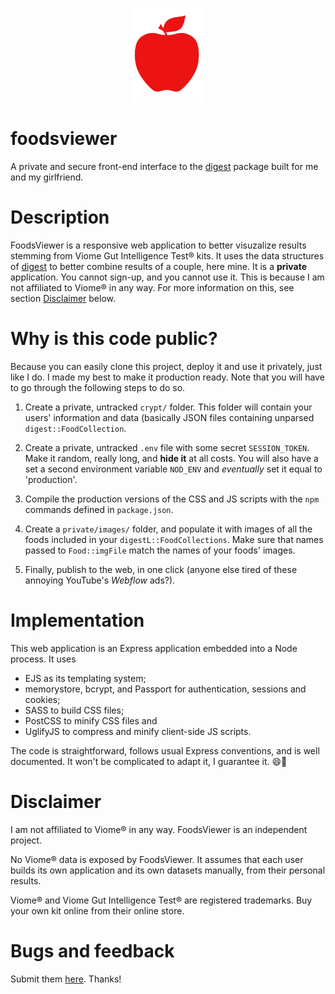 <!-- Logo: start -->
<p align="center"><img src="/public/images/logo.svg" alt="FoodsViewer's logo" height="150" /></p>
<!-- Logo: end -->

# foodsviewer

A private and secure front-end interface to the
[digest](https://github.com/jeanmathieupotvin/digest) package built for me and
my girlfriend.

# Description

FoodsViewer is a responsive web application to better visuzalize results stemming from Viome 
Gut Intelligence Test® kits. It uses the data structures of
[digest](https://github.com/jeanmathieupotvin/digest) to better combine results of a couple,
here mine. It is a **private** application. You cannot sign-up, and you cannot use it. This
is because I am not affiliated to Viome® in any way. For more information on this, see section
[Disclaimer](#Disclaimer) below.

# Why is this code public?

Because you can easily clone this project, deploy it and use it privately, just like I do. I
made my best to make it production ready. Note that you will have to go through the following
steps to do so.

1. Create a private, untracked `crypt/` folder. This folder will contain your users' information
and data (basically JSON files containing unparsed `digest::FoodCollection`.

2. Create a private, untracked `.env` file with some secret `SESSION_TOKEN`. Make it random, really
long, and **hide it** at all costs. You will also have a set a second environment variable
`NOD_ENV` and *eventually* set it equal to 'production'.

3. Compile the production versions of the CSS and JS scripts with the `npm` commands defined in
`package.json`.

4. Create a `private/images/` folder, and populate it with images of all the foods included in
your `digestL::FoodCollections`. Make sure that names passed to `Food::imgFile` match the names
of your foods' images.

5. Finally, publish to the web, in one click (anyone else tired of these annoying YouTube's *Webflow*
ads?).

# Implementation

This web application is an Express application embedded into a Node process. It uses

* EJS as its templating system;
* memorystore, bcrypt, and Passport for authentication, sessions and cookies;
* SASS to build CSS files;
* PostCSS to minify CSS files and
* UglifyJS to compress and minify client-side JS scripts.

The code is straightforward, follows usual Express conventions, and is well documented. It won't
be complicated to adapt it, I guarantee it. 😄🌈

# Disclaimer

I am not affiliated to Viome® in any way. FoodsViewer is an independent project.

No Viome® data is exposed by FoodsViewer. It assumes that each user builds its own application and its
own datasets manually, from their personal results.

Viome® and Viome Gut Intelligence Test® are registered trademarks. Buy your own kit online from their online store.

# Bugs and feedback

Submit them [here](). Thanks!
